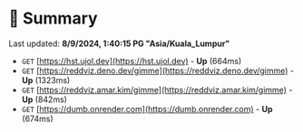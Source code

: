 # 📖 Summary
Last updated: **8/9/2024, 1:40:15 PG "Asia/Kuala_Lumpur"**

- `GET` [https://hst.ujol.dev](https://hst.ujol.dev) - **Up** (664ms)
- `GET` [https://reddviz.deno.dev/gimme](https://reddviz.deno.dev/gimme) - **Up** (1323ms)
- `GET` [https://reddviz.amar.kim/gimme](https://reddviz.amar.kim/gimme) - **Up** (842ms)
- `GET` [https://dumb.onrender.com](https://dumb.onrender.com) - **Up** (674ms)
